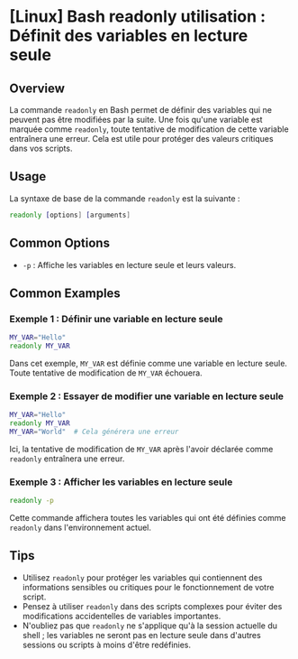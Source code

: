 # [Linux] Bash readonly utilisation : Définit des variables en lecture seule

## Overview
La commande `readonly` en Bash permet de définir des variables qui ne peuvent pas être modifiées par la suite. Une fois qu'une variable est marquée comme `readonly`, toute tentative de modification de cette variable entraînera une erreur. Cela est utile pour protéger des valeurs critiques dans vos scripts.

## Usage
La syntaxe de base de la commande `readonly` est la suivante :

```bash
readonly [options] [arguments]
```

## Common Options
- `-p` : Affiche les variables en lecture seule et leurs valeurs.

## Common Examples

### Exemple 1 : Définir une variable en lecture seule
```bash
MY_VAR="Hello"
readonly MY_VAR
```
Dans cet exemple, `MY_VAR` est définie comme une variable en lecture seule. Toute tentative de modification de `MY_VAR` échouera.

### Exemple 2 : Essayer de modifier une variable en lecture seule
```bash
MY_VAR="Hello"
readonly MY_VAR
MY_VAR="World"  # Cela générera une erreur
```
Ici, la tentative de modification de `MY_VAR` après l'avoir déclarée comme `readonly` entraînera une erreur.

### Exemple 3 : Afficher les variables en lecture seule
```bash
readonly -p
```
Cette commande affichera toutes les variables qui ont été définies comme `readonly` dans l'environnement actuel.

## Tips
- Utilisez `readonly` pour protéger les variables qui contiennent des informations sensibles ou critiques pour le fonctionnement de votre script.
- Pensez à utiliser `readonly` dans des scripts complexes pour éviter des modifications accidentelles de variables importantes.
- N'oubliez pas que `readonly` ne s'applique qu'à la session actuelle du shell ; les variables ne seront pas en lecture seule dans d'autres sessions ou scripts à moins d'être redéfinies.